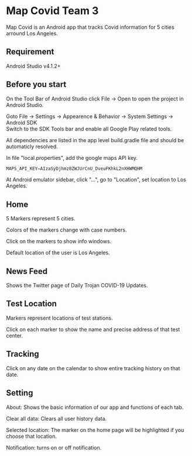 # Map Covid Team 3

Map Covid is an Android app that tracks Covid information for 5 cities arround Los Angeles.

## Requirement

Android Studio v4.1.2+

## Before you start
On the Tool Bar of Android Studio click File -> Open to open the project in Android Studio.

Goto File -> Settings -> Appearence & Behavior -> System Settings -> Android SDK  
Switch to the SDK Tools bar and enable all Google Play related tools. 

All dependencies are listed in the app level build.gradle file and should be automaticly resolved.

In file "local.properties", add the google maps API key.
```java
MAPS_API_KEY=AIzaSyDjhmz8ZWJUrCnU_DveuFKhkL2nXHWMQHM
```

At Android emulator sidebar, click "...", go to "Location", set location to Los Angeles.

## Home
5 Markers represent 5 cities.

Colors of the markers change with case numbers.

Click on the markers to show info windows.

Default location of the user is Los Angeles.
## News Feed
Shows the Twitter page of Daily Trojan COVID-19 Updates.
## Test Location
Markers represent locations of test stations.

Click on each marker to show the name and precise address of that test center.
## Tracking
Click on any date on the calendar to show entire tracking history on that date.
## Setting
About: Shows the basic information of our app and functions of each tab.

Clear all data: Clears all user history data.

Selected location: The marker on the home page will be highlighted if you choose that location.

Notification: turns on or off notification.

